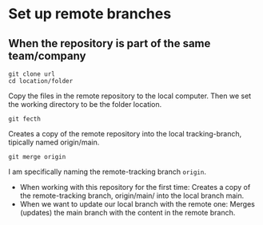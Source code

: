 # Set up remote branches
## When the repository is part of the same team/company
```
git clone url
cd location/folder
```
Copy the files in the remote repository to the local computer. Then we set the working directory to be the folder location.

```
git fecth
```
Creates a copy of the remote repository into the local tracking-branch, tipically named origin/main.

```
git merge origin
```
I am specifically naming the remote-tracking branch `origin`.

- When working with this repository for the first time:
Creates a copy of the remote-tracking branch, origin/main/ into the local branch main.
- When we want to update our local branch with the remote one:
Merges (updates) the main branch with the content in the remote branch.